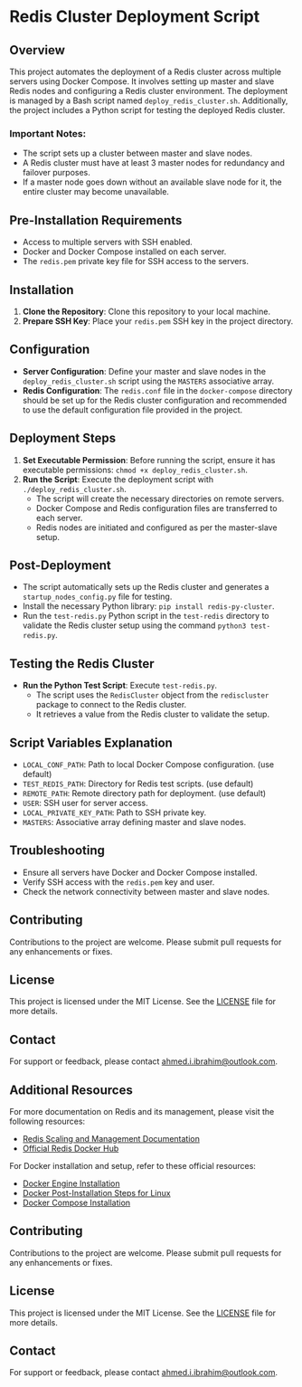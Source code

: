 
# Redis Cluster Deployment Script

## Overview
This project automates the deployment of a Redis cluster across multiple servers using Docker Compose. It involves setting up master and slave Redis nodes and configuring a Redis cluster environment. The deployment is managed by a Bash script named `deploy_redis_cluster.sh`. Additionally, the project includes a Python script for testing the deployed Redis cluster.

### Important Notes:
- The script sets up a cluster between master and slave nodes.
- A Redis cluster must have at least 3 master nodes for redundancy and failover purposes.
- If a master node goes down without an available slave node for it, the entire cluster may become unavailable.

## Pre-Installation Requirements
- Access to multiple servers with SSH enabled.
- Docker and Docker Compose installed on each server.
- The `redis.pem` private key file for SSH access to the servers.

## Installation
1. **Clone the Repository**: Clone this repository to your local machine.
2. **Prepare SSH Key**: Place your `redis.pem` SSH key in the project directory.

## Configuration
- **Server Configuration**: Define your master and slave nodes in the `deploy_redis_cluster.sh` script using the `MASTERS` associative array.
- **Redis Configuration**: The `redis.conf` file in the `docker-compose` directory should be set up for the Redis cluster configuration and recommended to use the default configuration file provided in the project.

## Deployment Steps
1. **Set Executable Permission**: Before running the script, ensure it has executable permissions: `chmod +x deploy_redis_cluster.sh`.
2. **Run the Script**: Execute the deployment script with `./deploy_redis_cluster.sh`.
   - The script will create the necessary directories on remote servers.
   - Docker Compose and Redis configuration files are transferred to each server.
   - Redis nodes are initiated and configured as per the master-slave setup.

## Post-Deployment
- The script automatically sets up the Redis cluster and generates a `startup_nodes_config.py` file for testing.
- Install the necessary Python library: `pip install redis-py-cluster`.
- Run the `test-redis.py` Python script in the `test-redis` directory to validate the Redis cluster setup using the command `python3 test-redis.py`.

## Testing the Redis Cluster
- **Run the Python Test Script**: Execute `test-redis.py`.
   - The script uses the `RedisCluster` object from the `rediscluster` package to connect to the Redis cluster.
   - It retrieves a value from the Redis cluster to validate the setup.

## Script Variables Explanation
- `LOCAL_CONF_PATH`: Path to local Docker Compose configuration. (use default)
- `TEST_REDIS_PATH`: Directory for Redis test scripts. (use default)
- `REMOTE_PATH`: Remote directory path for deployment. (use default)
- `USER`: SSH user for server access.
- `LOCAL_PRIVATE_KEY_PATH`: Path to SSH private key.
- `MASTERS`: Associative array defining master and slave nodes.

## Troubleshooting
- Ensure all servers have Docker and Docker Compose installed.
- Verify SSH access with the `redis.pem` key and user.
- Check the network connectivity between master and slave nodes.

## Contributing
Contributions to the project are welcome. Please submit pull requests for any enhancements or fixes.

## License
This project is licensed under the MIT License. See the [LICENSE](LICENSE) file for more details.

## Contact
For support or feedback, please contact [ahmed.i.ibrahim@outlook.com](mailto:ahmed.i.ibrahim@outlook.com).

## Additional Resources
For more documentation on Redis and its management, please visit the following resources:
- [Redis Scaling and Management Documentation](https://redis.io/docs/management/scaling/)
- [Official Redis Docker Hub](https://hub.docker.com/_/redis)

For Docker installation and setup, refer to these official resources:
- [Docker Engine Installation](https://docs.docker.com/engine/install/)
- [Docker Post-Installation Steps for Linux](https://docs.docker.com/engine/install/linux-postinstall/)
- [Docker Compose Installation](https://docs.docker.com/compose/install/)

## Contributing
Contributions to the project are welcome. Please submit pull requests for any enhancements or fixes.

## License
This project is licensed under the MIT License. See the [LICENSE](LICENSE) file for more details.

## Contact
For support or feedback, please contact [ahmed.i.ibrahim@outlook.com](mailto:ahmed.i.ibrahim@outlook.com).
